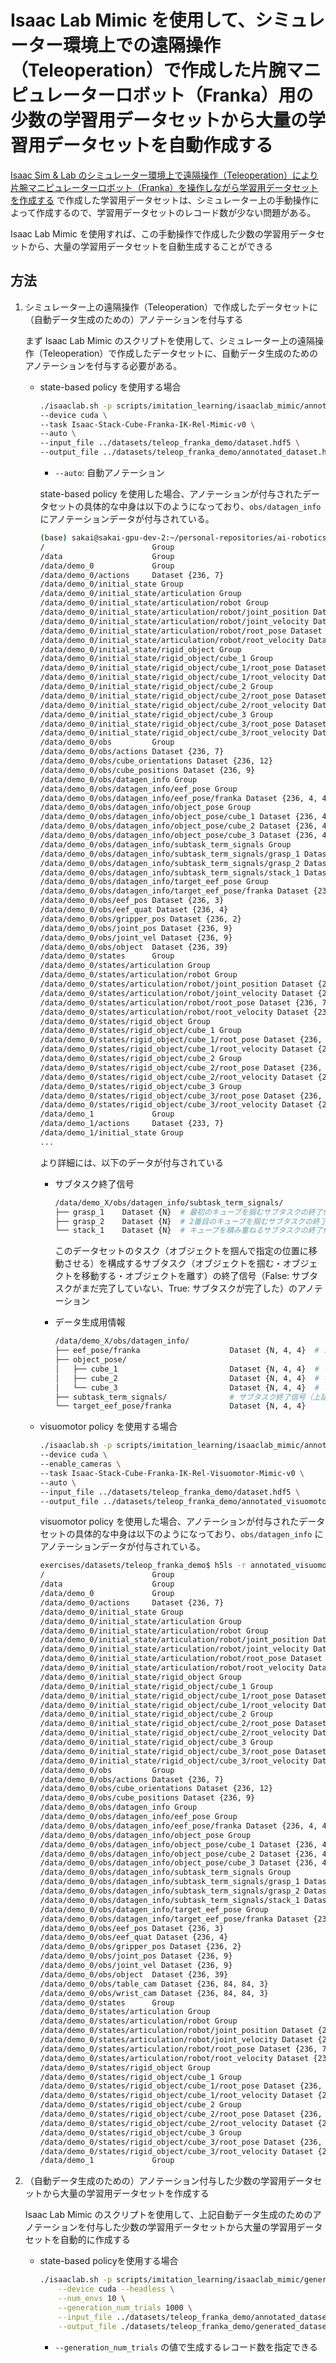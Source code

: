 # Isaac Lab Mimic を使用して、シミュレーター環境上での遠隔操作（Teleoperation）で作成した片腕マニピュレーターロボット（Franka）用の少数の学習用データセットから大量の学習用データセットを自動作成する

[Isaac Sim & Lab のシミュレーター環境上で遠隔操作（Teleoperation）により片腕マニピュレーターロボット（Franka）を操作しながら学習用データセットを作成する](18/README.md) で作成した学習用データセットは、シミュレーター上の手動操作によって作成するので、学習用データセットのレコード数が少ない問題がある。

Isaac Lab Mimic を使用すれば、この手動操作で作成した少数の学習用データセットから、大量の学習用データセットを自動生成することができる

## 方法

1. シミュレーター上の遠隔操作（Teleoperation）で作成したデータセットに（自動データ生成のための）アノテーションを付与する

    まず Isaac Lab Mimic のスクリプトを使用して、シミュレーター上の遠隔操作（Teleoperation）で作成したデータセットに、自動データ生成のためのアノテーションを付与する必要がある。

    - state-based policy を使用する場合

        ```bash
        ./isaaclab.sh -p scripts/imitation_learning/isaaclab_mimic/annotate_demos.py \
        --device cuda \
        --task Isaac-Stack-Cube-Franka-IK-Rel-Mimic-v0 \
        --auto \
        --input_file ../datasets/teleop_franka_demo/dataset.hdf5 \
        --output_file ../datasets/teleop_franka_demo/annotated_dataset.hdf5
        ```
        - `--auto`: 自動アノテーション

        state-based policy を使用した場合、アノテーションが付与されたデータセットの具体的な中身は以下のようになっており、`obs/datagen_info` にアノテーションデータが付与されている。

        ```bash
        (base) sakai@sakai-gpu-dev-2:~/personal-repositories/ai-robotics-exercises/datasets/teleop_franka_demo$ h5ls -r annotated_dataset.hdf5
        /                        Group
        /data                    Group
        /data/demo_0             Group
        /data/demo_0/actions     Dataset {236, 7}
        /data/demo_0/initial_state Group
        /data/demo_0/initial_state/articulation Group
        /data/demo_0/initial_state/articulation/robot Group
        /data/demo_0/initial_state/articulation/robot/joint_position Dataset {1, 9}
        /data/demo_0/initial_state/articulation/robot/joint_velocity Dataset {1, 9}
        /data/demo_0/initial_state/articulation/robot/root_pose Dataset {1, 7}
        /data/demo_0/initial_state/articulation/robot/root_velocity Dataset {1, 6}
        /data/demo_0/initial_state/rigid_object Group
        /data/demo_0/initial_state/rigid_object/cube_1 Group
        /data/demo_0/initial_state/rigid_object/cube_1/root_pose Dataset {1, 7}
        /data/demo_0/initial_state/rigid_object/cube_1/root_velocity Dataset {1, 6}
        /data/demo_0/initial_state/rigid_object/cube_2 Group
        /data/demo_0/initial_state/rigid_object/cube_2/root_pose Dataset {1, 7}
        /data/demo_0/initial_state/rigid_object/cube_2/root_velocity Dataset {1, 6}
        /data/demo_0/initial_state/rigid_object/cube_3 Group
        /data/demo_0/initial_state/rigid_object/cube_3/root_pose Dataset {1, 7}
        /data/demo_0/initial_state/rigid_object/cube_3/root_velocity Dataset {1, 6}
        /data/demo_0/obs         Group
        /data/demo_0/obs/actions Dataset {236, 7}
        /data/demo_0/obs/cube_orientations Dataset {236, 12}
        /data/demo_0/obs/cube_positions Dataset {236, 9}
        /data/demo_0/obs/datagen_info Group
        /data/demo_0/obs/datagen_info/eef_pose Group
        /data/demo_0/obs/datagen_info/eef_pose/franka Dataset {236, 4, 4}
        /data/demo_0/obs/datagen_info/object_pose Group
        /data/demo_0/obs/datagen_info/object_pose/cube_1 Dataset {236, 4, 4}
        /data/demo_0/obs/datagen_info/object_pose/cube_2 Dataset {236, 4, 4}
        /data/demo_0/obs/datagen_info/object_pose/cube_3 Dataset {236, 4, 4}
        /data/demo_0/obs/datagen_info/subtask_term_signals Group
        /data/demo_0/obs/datagen_info/subtask_term_signals/grasp_1 Dataset {236}
        /data/demo_0/obs/datagen_info/subtask_term_signals/grasp_2 Dataset {236}
        /data/demo_0/obs/datagen_info/subtask_term_signals/stack_1 Dataset {236}
        /data/demo_0/obs/datagen_info/target_eef_pose Group
        /data/demo_0/obs/datagen_info/target_eef_pose/franka Dataset {236, 4, 4}
        /data/demo_0/obs/eef_pos Dataset {236, 3}
        /data/demo_0/obs/eef_quat Dataset {236, 4}
        /data/demo_0/obs/gripper_pos Dataset {236, 2}
        /data/demo_0/obs/joint_pos Dataset {236, 9}
        /data/demo_0/obs/joint_vel Dataset {236, 9}
        /data/demo_0/obs/object  Dataset {236, 39}
        /data/demo_0/states      Group
        /data/demo_0/states/articulation Group
        /data/demo_0/states/articulation/robot Group
        /data/demo_0/states/articulation/robot/joint_position Dataset {236, 9}
        /data/demo_0/states/articulation/robot/joint_velocity Dataset {236, 9}
        /data/demo_0/states/articulation/robot/root_pose Dataset {236, 7}
        /data/demo_0/states/articulation/robot/root_velocity Dataset {236, 6}
        /data/demo_0/states/rigid_object Group
        /data/demo_0/states/rigid_object/cube_1 Group
        /data/demo_0/states/rigid_object/cube_1/root_pose Dataset {236, 7}
        /data/demo_0/states/rigid_object/cube_1/root_velocity Dataset {236, 6}
        /data/demo_0/states/rigid_object/cube_2 Group
        /data/demo_0/states/rigid_object/cube_2/root_pose Dataset {236, 7}
        /data/demo_0/states/rigid_object/cube_2/root_velocity Dataset {236, 6}
        /data/demo_0/states/rigid_object/cube_3 Group
        /data/demo_0/states/rigid_object/cube_3/root_pose Dataset {236, 7}
        /data/demo_0/states/rigid_object/cube_3/root_velocity Dataset {236, 6}
        /data/demo_1             Group
        /data/demo_1/actions     Dataset {233, 7}
        /data/demo_1/initial_state Group
        ...
        ```

        より詳細には、以下のデータが付与されている

        - サブタスク終了信号
            ```bash
            /data/demo_X/obs/datagen_info/subtask_term_signals/
            ├── grasp_1    Dataset {N}  # 最初のキューブを掴むサブタスクの終了信号
            ├── grasp_2    Dataset {N}  # 2番目のキューブを掴むサブタスクの終了信号
            └── stack_1    Dataset {N}  # キューブを積み重ねるサブタスクの終了信号
            ```

            このデータセットのタスク（オブジェクトを掴んで指定の位置に移動させる）を構成するサブタスク（オブジェクトを掴む・オブジェクトを移動する・オブジェクトを離す）の終了信号（False: サブタスクがまだ完了していない、True: サブタスクが完了した）のアノテーション

        - データ生成用情報
            ```bash
            /data/demo_X/obs/datagen_info/
            ├── eef_pose/franka                    Dataset {N, 4, 4}  # エンドエフェクタの姿勢
            ├── object_pose/
            │   ├── cube_1                         Dataset {N, 4, 4}  # キューブ1の姿勢
            │   ├── cube_2                         Dataset {N, 4, 4}  # キューブ2の姿勢
            │   └── cube_3                         Dataset {N, 4, 4}  # キューブ3の姿勢
            ├── subtask_term_signals/              # サブタスク終了信号（上記）
            └── target_eef_pose/franka             Dataset {N, 4, 4} 
            ```

    - visuomotor policy を使用する場合

        ```bash
        ./isaaclab.sh -p scripts/imitation_learning/isaaclab_mimic/annotate_demos.py \
        --device cuda \
        --enable_cameras \
        --task Isaac-Stack-Cube-Franka-IK-Rel-Visuomotor-Mimic-v0 \
        --auto \
        --input_file ../datasets/teleop_franka_demo/dataset.hdf5 \
        --output_file ../datasets/teleop_franka_demo/annotated_visuomotor_dataset.hdf5
        ```

        visuomotor policy を使用した場合、アノテーションが付与されたデータセットの具体的な中身は以下のようになっており、`obs/datagen_info` にアノテーションデータが付与されている。

        ```bash
        exercises/datasets/teleop_franka_demo$ h5ls -r annotated_visuomotor_dataset.hdf5
        /                        Group
        /data                    Group
        /data/demo_0             Group
        /data/demo_0/actions     Dataset {236, 7}
        /data/demo_0/initial_state Group
        /data/demo_0/initial_state/articulation Group
        /data/demo_0/initial_state/articulation/robot Group
        /data/demo_0/initial_state/articulation/robot/joint_position Dataset {1, 9}
        /data/demo_0/initial_state/articulation/robot/joint_velocity Dataset {1, 9}
        /data/demo_0/initial_state/articulation/robot/root_pose Dataset {1, 7}
        /data/demo_0/initial_state/articulation/robot/root_velocity Dataset {1, 6}
        /data/demo_0/initial_state/rigid_object Group
        /data/demo_0/initial_state/rigid_object/cube_1 Group
        /data/demo_0/initial_state/rigid_object/cube_1/root_pose Dataset {1, 7}
        /data/demo_0/initial_state/rigid_object/cube_1/root_velocity Dataset {1, 6}
        /data/demo_0/initial_state/rigid_object/cube_2 Group
        /data/demo_0/initial_state/rigid_object/cube_2/root_pose Dataset {1, 7}
        /data/demo_0/initial_state/rigid_object/cube_2/root_velocity Dataset {1, 6}
        /data/demo_0/initial_state/rigid_object/cube_3 Group
        /data/demo_0/initial_state/rigid_object/cube_3/root_pose Dataset {1, 7}
        /data/demo_0/initial_state/rigid_object/cube_3/root_velocity Dataset {1, 6}
        /data/demo_0/obs         Group
        /data/demo_0/obs/actions Dataset {236, 7}
        /data/demo_0/obs/cube_orientations Dataset {236, 12}
        /data/demo_0/obs/cube_positions Dataset {236, 9}
        /data/demo_0/obs/datagen_info Group
        /data/demo_0/obs/datagen_info/eef_pose Group
        /data/demo_0/obs/datagen_info/eef_pose/franka Dataset {236, 4, 4}
        /data/demo_0/obs/datagen_info/object_pose Group
        /data/demo_0/obs/datagen_info/object_pose/cube_1 Dataset {236, 4, 4}
        /data/demo_0/obs/datagen_info/object_pose/cube_2 Dataset {236, 4, 4}
        /data/demo_0/obs/datagen_info/object_pose/cube_3 Dataset {236, 4, 4}
        /data/demo_0/obs/datagen_info/subtask_term_signals Group
        /data/demo_0/obs/datagen_info/subtask_term_signals/grasp_1 Dataset {236}
        /data/demo_0/obs/datagen_info/subtask_term_signals/grasp_2 Dataset {236}
        /data/demo_0/obs/datagen_info/subtask_term_signals/stack_1 Dataset {236}
        /data/demo_0/obs/datagen_info/target_eef_pose Group
        /data/demo_0/obs/datagen_info/target_eef_pose/franka Dataset {236, 4, 4}
        /data/demo_0/obs/eef_pos Dataset {236, 3}
        /data/demo_0/obs/eef_quat Dataset {236, 4}
        /data/demo_0/obs/gripper_pos Dataset {236, 2}
        /data/demo_0/obs/joint_pos Dataset {236, 9}
        /data/demo_0/obs/joint_vel Dataset {236, 9}
        /data/demo_0/obs/object  Dataset {236, 39}
        /data/demo_0/obs/table_cam Dataset {236, 84, 84, 3}
        /data/demo_0/obs/wrist_cam Dataset {236, 84, 84, 3}
        /data/demo_0/states      Group
        /data/demo_0/states/articulation Group
        /data/demo_0/states/articulation/robot Group
        /data/demo_0/states/articulation/robot/joint_position Dataset {236, 9}
        /data/demo_0/states/articulation/robot/joint_velocity Dataset {236, 9}
        /data/demo_0/states/articulation/robot/root_pose Dataset {236, 7}
        /data/demo_0/states/articulation/robot/root_velocity Dataset {236, 6}
        /data/demo_0/states/rigid_object Group
        /data/demo_0/states/rigid_object/cube_1 Group
        /data/demo_0/states/rigid_object/cube_1/root_pose Dataset {236, 7}
        /data/demo_0/states/rigid_object/cube_1/root_velocity Dataset {236, 6}
        /data/demo_0/states/rigid_object/cube_2 Group
        /data/demo_0/states/rigid_object/cube_2/root_pose Dataset {236, 7}
        /data/demo_0/states/rigid_object/cube_2/root_velocity Dataset {236, 6}
        /data/demo_0/states/rigid_object/cube_3 Group
        /data/demo_0/states/rigid_object/cube_3/root_pose Dataset {236, 7}
        /data/demo_0/states/rigid_object/cube_3/root_velocity Dataset {236, 6}
        /data/demo_1             Group
        ```

1. （自動データ生成のための）アノテーション付与した少数の学習用データセットから大量の学習用データセットを作成する

    Isaac Lab Mimic のスクリプトを使用して、上記自動データ生成のためのアノテーションを付与した少数の学習用データセットから大量の学習用データセットを自動的に作成する

    - state-based policyを使用する場合

        ```bash
        ./isaaclab.sh -p scripts/imitation_learning/isaaclab_mimic/generate_dataset.py \
            --device cuda --headless \
            --num_envs 10 \
            --generation_num_trials 1000 \
            --input_file ../datasets/teleop_franka_demo/annotated_dataset.hdf5 \
            --output_file ./datasets/teleop_franka_demo/generated_dataset.hdf5
        ```

        - `--generation_num_trials` の値で生成するレコード数を指定できる

<!--

    ```bash
    ./isaaclab.sh -p scripts/imitation_learning/robomimic/train.py \
    --task Isaac-Stack-Cube-Franka-IK-Rel-v0 \
    --algo bc \
    --normalize_training_actions \
    --dataset ../datasets/teleop_franka_demo/generated_dataset.hdf5
    ```

```bash
    ./isaaclab.sh -p scripts/imitation_learning/robomimic/train.py \
    --task Isaac-Stack-Cube-Franka-IK-Rel-v0 \
    --algo bc \
    --normalize_training_actions \
    --dataset ../datasets/teleop_franka_demo/dataset.hdf5

```

    - 少量学習用データセット + 学習エポック数100
        ./isaaclab.sh -p scripts/imitation_learning/robomimic/play.py \
        --device cuda \
        --task Isaac-Stack-Cube-Franka-IK-Rel-v0 \
        --num_rollouts 50 \
        --norm_factor_min -1.0 \
        --norm_factor_max 1.0 \
        --checkpoint logs/robomimic/Isaac-Stack-Cube-Franka-IK-Rel-v0/bc_rnn_low_dim_franka_stack/20250716050448/models/model_epoch_100.pth

    - 少量学習用データセット + 学習エポック数1000
        ./isaaclab.sh -p scripts/imitation_learning/robomimic/play.py \
        --device cuda \
        --task Isaac-Stack-Cube-Franka-IK-Rel-v0 \
        --num_rollouts 10 \
        --norm_factor_min -1.0 \
        --norm_factor_max 1.0 \
        --checkpoint logs/robomimic/Isaac-Stack-Cube-Franka-IK-Rel-v0/bc_rnn_low_dim_franka_stack/20250716050448/models/model_epoch_1000.pth

    - 大量学習用データセット + 学習エポック数100

        ```bash
        ./isaaclab.sh -p scripts/imitation_learning/robomimic/play.py \
        --device cuda \
        --task Isaac-Stack-Cube-Franka-IK-Rel-v0 \
        --num_rollouts 10 \
        --norm_factor_min -1.0 \
        --norm_factor_max 1.0 \
        --checkpoint logs/robomimic/Isaac-Stack-Cube-Franka-IK-Rel-v0/bc_rnn_low_dim_franka_stack/20250716034214/models/model_epoch_100.pth
        ```

    - 大量学習用データセット + 学習エポック数1000

        ```bash
        ./isaaclab.sh -p scripts/imitation_learning/robomimic/play.py \
        --device cuda \
        --task Isaac-Stack-Cube-Franka-IK-Rel-v0 \
        --num_rollouts 10 \
        --norm_factor_min -1.0 \
        --norm_factor_max 1.0 \
        --checkpoint logs/robomimic/Isaac-Stack-Cube-Franka-IK-Rel-v0/bc_rnn_low_dim_franka_stack/20250716034214/models/model_epoch_1000.pth
        ```

-->